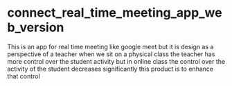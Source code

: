 # connect_real_time_meeting_app_web_version
This is an app for real time meeting like google meet but it is design as a perspective of a teacher when we sit on a physical class the teacher has more control over the student activity but in online class the control over the activity of the student decreases significantly this product is to enhance that control 
